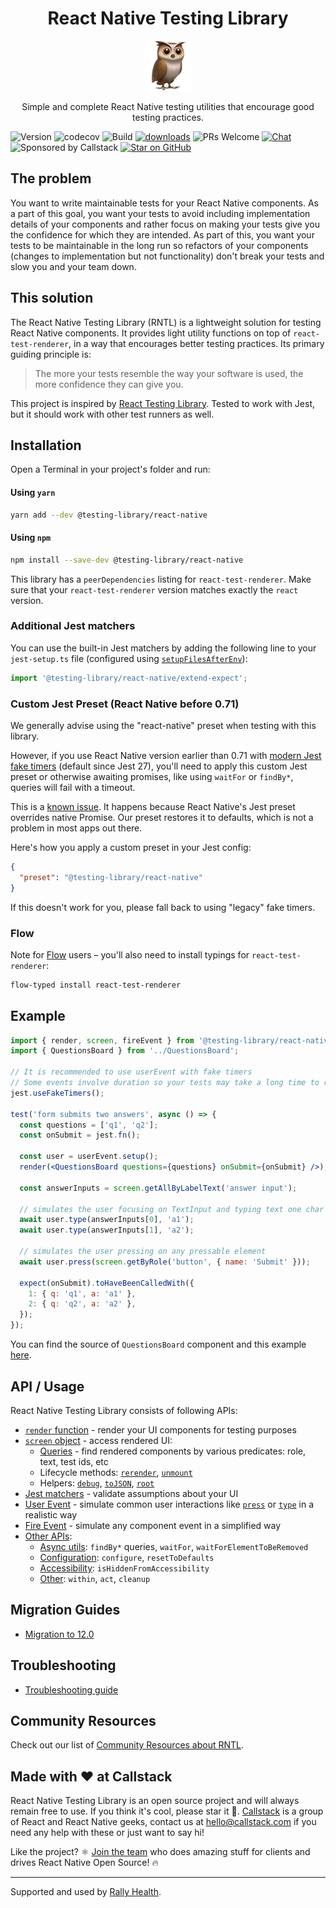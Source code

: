 <div align='center'>
  <h1>React Native Testing Library</h1>
  <img
    height="80"
    width="80"
    alt="owl"
    src="https://raw.githubusercontent.com/callstack/react-native-testing-library/main/website/static/img/owl.png"
  />
  <p>Simple and complete React Native testing utilities that encourage good testing practices.</P>
</div>

![Version][version-badge]
![codecov][codecov-badge]
![Build](https://github.com/callstack/react-native-testing-library/actions/workflows/main.yml/badge.svg)
[![downloads](https://img.shields.io/npm/dm/@testing-library/react-native.svg?style=flat-square)](http://www.npmtrends.com/@testing-library/react-native)
![PRs Welcome][prs-welcome-badge]
[![Chat][chat-badge]][chat]
![Sponsored by Callstack][callstack-badge]
[![Star on GitHub](https://img.shields.io/github/stars/callstack/react-native-testing-library.svg?style=social)](https://github.com/callstack/react-native-testing-library/stargazers)

## The problem

You want to write maintainable tests for your React Native components. As a part of this goal, you want your tests to avoid including implementation details of your components and rather focus on making your tests give you the confidence for which they are intended. As part of this, you want your tests to be maintainable in the long run so refactors of your components (changes to implementation but not functionality) don't break your tests and slow you and your team down.

## This solution

The React Native Testing Library (RNTL) is a lightweight solution for testing React Native components. It provides light utility functions on top of `react-test-renderer`, in a way that encourages better testing practices. Its primary guiding principle is:

> The more your tests resemble the way your software is used, the more confidence they can give you.

This project is inspired by [React Testing Library](https://github.com/testing-library/react-testing-library). Tested to work with Jest, but it should work with other test runners as well.

## Installation

Open a Terminal in your project's folder and run:

#### Using `yarn`

```sh
yarn add --dev @testing-library/react-native
```

#### Using `npm`

```sh
npm install --save-dev @testing-library/react-native
```

This library has a `peerDependencies` listing for `react-test-renderer`. Make sure that your `react-test-renderer` version matches exactly the `react` version.

### Additional Jest matchers

You can use the built-in Jest matchers by adding the following line to your `jest-setup.ts` file (configured using [`setupFilesAfterEnv`](https://jestjs.io/docs/configuration#setupfilesafterenv-array)):

```ts
import '@testing-library/react-native/extend-expect';
```

### Custom Jest Preset (React Native before 0.71)

We generally advise using the "react-native" preset when testing with this library.

However, if you use React Native version earlier than 0.71 with [modern Jest fake timers](https://jestjs.io/blog/2020/05/05/jest-26#new-fake-timers) (default since Jest 27), you'll need to apply this custom Jest preset or otherwise awaiting promises, like using `waitFor` or `findBy*`, queries will fail with a timeout.

This is a [known issue](https://github.com/facebook/react-native/issues/29303). It happens because React Native's Jest preset overrides native Promise. Our preset restores it to defaults, which is not a problem in most apps out there.

Here's how you apply a custom preset in your Jest config:

```json
{
  "preset": "@testing-library/react-native"
}
```

If this doesn't work for you, please fall back to using "legacy" fake timers.

### Flow

Note for [Flow](https://flow.org) users – you'll also need to install typings for `react-test-renderer`:

```sh
flow-typed install react-test-renderer
```

## Example

```jsx
import { render, screen, fireEvent } from '@testing-library/react-native';
import { QuestionsBoard } from '../QuestionsBoard';

// It is recommended to use userEvent with fake timers
// Some events involve duration so your tests may take a long time to run.
jest.useFakeTimers();

test('form submits two answers', async () => {
  const questions = ['q1', 'q2'];
  const onSubmit = jest.fn();

  const user = userEvent.setup();
  render(<QuestionsBoard questions={questions} onSubmit={onSubmit} />);

  const answerInputs = screen.getAllByLabelText('answer input');

  // simulates the user focusing on TextInput and typing text one char at a time
  await user.type(answerInputs[0], 'a1');
  await user.type(answerInputs[1], 'a2');

  // simulates the user pressing on any pressable element
  await user.press(screen.getByRole('button', { name: 'Submit' }));

  expect(onSubmit).toHaveBeenCalledWith({
    1: { q: 'q1', a: 'a1' },
    2: { q: 'q2', a: 'a2' },
  });
});
```

You can find the source of `QuestionsBoard` component and this example [here](https://github.com/callstack/react-native-testing-library/blob/main/src/__tests__/questionsBoard.test.tsx).

## API / Usage

React Native Testing Library consists of following APIs:

- [`render` function](https://callstack.github.io/react-native-testing-library/docs/render) - render your UI components for testing purposes
- [`screen` object](https://callstack.github.io/react-native-testing-library/docs/screen) - access rendered UI:
  - [Queries](https://callstack.github.io/react-native-testing-library/docs/queries) - find rendered components by various predicates: role, text, test ids, etc
  - Lifecycle methods: [`rerender`](https://callstack.github.io/react-native-testing-library/docs/screen#rerender), [`unmount`](https://callstack.github.io/react-native-testing-library/docs/screen#unmount)
  - Helpers: [`debug`](https://callstack.github.io/react-native-testing-library/docs/screen#debug), [`toJSON`](https://callstack.github.io/react-native-testing-library/docs/screen#tojson), [`root`](https://callstack.github.io/react-native-testing-library/docs/screen#root)
- [Jest matchers](https://callstack.github.io/react-native-testing-library/docs/jest-matchers) - validate assumptions about your UI
- [User Event](https://callstack.github.io/react-native-testing-library/docs/user-event) - simulate common user interactions like [`press`](https://callstack.github.io/react-native-testing-library/docs/user-event#press) or [`type`](https://callstack.github.io/react-native-testing-library/docs/user-event#type) in a realistic way
- [Fire Event](https://callstack.github.io/react-native-testing-library/docs/fire-event) - simulate any component event in a simplified way
- [Other APIs](https://callstack.github.io/react-native-testing-library/docs/other):
  - [Async utils](https://callstack.github.io/react-native-testing-library/docs/other#async-utilities): `findBy*` queries, `waitFor`, `waitForElementToBeRemoved`
  - [Configuration](https://callstack.github.io/react-native-testing-library/docs/other#configuration): `configure`, `resetToDefaults`
  - [Accessibility](https://callstack.github.io/react-native-testing-library/docs/other#accessibility): `isHiddenFromAccessibility`
  - [Other](https://callstack.github.io/react-native-testing-library/docs/other#other-helpers): `within`, `act`, `cleanup`

## Migration Guides

- [Migration to 12.0](https://callstack.github.io/react-native-testing-library/docs/migration-v12)

## Troubleshooting

- [Troubleshooting guide](https://callstack.github.io/react-native-testing-library/docs/troubleshooting)

## Community Resources

Check out our list of [Community Resources about RNTL](https://callstack.github.io/react-native-testing-library/docs/community-resources).

## Made with ❤️ at Callstack

React Native Testing Library is an open source project and will always remain free to use. If you think it's cool, please star it 🌟. [Callstack](https://callstack.com) is a group of React and React Native geeks, contact us at [hello@callstack.com](mailto:hello@callstack.com) if you need any help with these or just want to say hi!

Like the project? ⚛️ [Join the team](https://callstack.com/careers/?utm_campaign=Senior_RN&utm_source=github&utm_medium=readme) who does amazing stuff for clients and drives React Native Open Source! 🔥

---

Supported and used by [Rally Health](https://www.rallyhealth.com/careers).

<!-- badges -->

[version-badge]: https://img.shields.io/npm/v/@testing-library/react-native.svg?style=flat-square
[package]: https://www.npmjs.com/package/@testing-library/react-native
[prs-welcome-badge]: https://img.shields.io/badge/PRs-welcome-brightgreen.svg?style=flat-square
[prs-welcome]: http://makeapullrequest.com
[chat-badge]: https://img.shields.io/discord/426714625279524876.svg?style=flat-square&colorB=758ED3
[chat]: https://discord.gg/QbGezWe
[callstack-badge]: https://callstack.com/images/callstack-badge.svg
[callstack]: https://callstack.com/open-source/?utm_source=github.com&utm_medium=referral&utm_campaign=react-native-testing-library&utm_term=readme
[codecov-badge]: https://codecov.io/gh/callstack/react-native-testing-library/branch/main/graph/badge.svg?token=tYVSWro1IP
[codecov]: https://codecov.io/gh/callstack/react-native-testing-library
